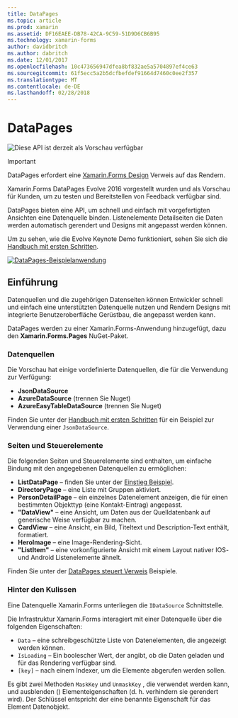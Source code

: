 ```yaml
---
title: DataPages
ms.topic: article
ms.prod: xamarin
ms.assetid: DF16EAEE-DB78-42CA-9C59-51D9D6CB6B95
ms.technology: xamarin-forms
author: davidbritch
ms.author: dabritch
ms.date: 12/01/2017
ms.openlocfilehash: 10c473656947dfea8bf832ae5a5704897ef4ce63
ms.sourcegitcommit: 61f5ecc5a2b5dcfbefdef91664d7460c0ee2f357
ms.translationtype: MT
ms.contentlocale: de-DE
ms.lasthandoff: 02/28/2018
---
```

# <a name="datapages"></a>DataPages

![](~/media/shared/preview.png "Diese API ist derzeit als Vorschau verfügbar")

> [!IMPORTANT]
> DataPages erfordert eine [Xamarin.Forms Design](~/xamarin-forms/user-interface/themes/index.md) Verweis auf das Rendern.

Xamarin.Forms DataPages Evolve 2016 vorgestellt wurden und als Vorschau für Kunden, um zu testen und Bereitstellen von Feedback verfügbar sind.

DataPages bieten eine API, um schnell und einfach mit vorgefertigten Ansichten eine Datenquelle binden. Listenelemente Detailseiten die Daten werden automatisch gerendert und Designs mit angepasst werden können.

Um zu sehen, wie die Evolve Keynote Demo funktioniert, sehen Sie sich die [Handbuch mit ersten Schritten](get-started.md).

[ ![](images/demo-sml.png "DataPages-Beispielanwendung")](images/demo.png "DataPages-Beispielanwendung")

## <a name="introduction"></a>Einführung

Datenquellen und die zugehörigen Datenseiten können Entwickler schnell und einfach eine unterstützten Datenquelle nutzen und Rendern Designs mit integrierte Benutzeroberfläche Gerüstbau, die angepasst werden kann.

DataPages werden zu einer Xamarin.Forms-Anwendung hinzugefügt, dazu den **Xamarin.Forms.Pages** NuGet-Paket.

### <a name="data-sources"></a>Datenquellen

Die Vorschau hat einige vordefinierte Datenquellen, die für die Verwendung zur Verfügung:

* **JsonDataSource**
* **AzureDataSource** (trennen Sie Nuget)
* **AzureEasyTableDataSource** (trennen Sie Nuget)

Finden Sie unter der [Handbuch mit ersten Schritten](get-started.md) für ein Beispiel zur Verwendung einer `JsonDataSource`.


### <a name="pages--controls"></a>Seiten und Steuerelemente

Die folgenden Seiten und Steuerelemente sind enthalten, um einfache Bindung mit den angegebenen Datenquellen zu ermöglichen:

* **ListDataPage** – finden Sie unter der [Einstieg Beispiel](get-started.md).
* **DirectoryPage** – eine Liste mit Gruppen aktiviert.
* **PersonDetailPage** – ein einzelnes Datenelement anzeigen, die für einen bestimmten Objekttyp (eine Kontakt-Eintrag) angepasst.
* **"DataView"** – eine Ansicht, um Daten aus der Quelldatenbank auf generische Weise verfügbar zu machen.
* **CardView** – eine Ansicht, ein Bild, Titeltext und Description-Text enthält, formatiert.
* **HeroImage** – eine Image-Rendering-Sicht.
* **"ListItem"** – eine vorkonfigurierte Ansicht mit einem Layout nativer IOS- und Android Listenelemente ähnelt.

Finden Sie unter der [DataPages steuert Verweis](controls.md) Beispiele.



### <a name="under-the-hood"></a>Hinter den Kulissen

Eine Datenquelle Xamarin.Forms unterliegen die `IDataSource` Schnittstelle.

Die Infrastruktur Xamarin.Forms interagiert mit einer Datenquelle über die folgenden Eigenschaften:

* `Data` – eine schreibgeschützte Liste von Datenelementen, die angezeigt werden können.
* `IsLoading` – Ein boolescher Wert, der angibt, ob die Daten geladen und für das Rendering verfügbar sind.
* `[key]` – nach einem Indexer, um die Elemente abgerufen werden sollen.

Es gibt zwei Methoden `MaskKey` und `UnmaskKey` , die verwendet werden kann, und ausblenden () Elementeigenschaften (d. h. verhindern sie gerendert wird).
Der Schlüssel entspricht der eine benannte Eigenschaft für das Element Datenobjekt.

